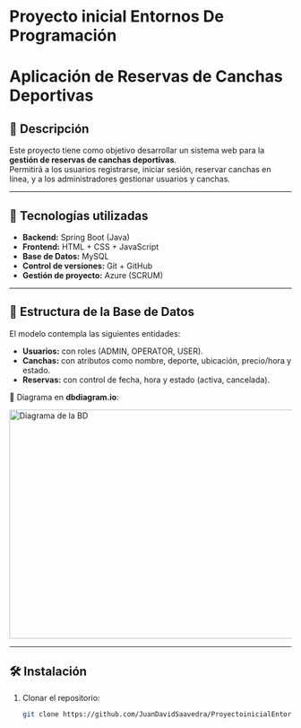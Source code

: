 # Proyecto inicial Entornos De Programación

# Aplicación de Reservas de Canchas Deportivas

## 📌 Descripción
Este proyecto tiene como objetivo desarrollar un sistema web para la **gestión de reservas de canchas deportivas**.  
Permitirá a los usuarios registrarse, iniciar sesión, reservar canchas en línea, y a los administradores gestionar usuarios y canchas.

---

## 🚀 Tecnologías utilizadas
- **Backend:** Spring Boot (Java)
- **Frontend:** HTML + CSS + JavaScript
- **Base de Datos:** MySQL
- **Control de versiones:** Git + GitHub
- **Gestión de proyecto:** Azure (SCRUM)

---

## 📂 Estructura de la Base de Datos
El modelo contempla las siguientes entidades:

- **Usuarios:** con roles (ADMIN, OPERATOR, USER).  
- **Canchas:** con atributos como nombre, deporte, ubicación, precio/hora y estado.  
- **Reservas:** con control de fecha, hora y estado (activa, cancelada).  

📎 Diagrama en **dbdiagram.io**:  

<img width="941" height="408" alt="Diagrama de la BD" src="https://github.com/user-attachments/assets/44b89901-667a-409d-9092-09c8432555f4" />

---

## 🛠 Instalación
1. Clonar el repositorio:
   ```bash
   git clone https://github.com/JuanDavidSaavedra/ProyectoinicialEntornosDeProgramacion.git


